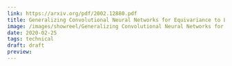 ```yaml
---
link: https://arxiv.org/pdf/2002.12880.pdf
title: Generalizing Convolutional Neural Networks for Equivariance to Lie Groups on Arbitrary Continuous Data
image: /images/showreel/Generalizing Convolutional Neural Networks for Equivariance to Lie Groups on Arbitrary Continuous Data.jpg
date: 2020-02-25
tags: technical
draft: draft
preview:
---
```



